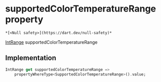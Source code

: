 


# supportedColorTemperatureRange property




    *[<Null safety>](https://dart.dev/null-safety)*




[IntRange](../../yonomi-sdk/IntRange-class.md) supportedColorTemperatureRange
  







## Implementation

```dart
IntRange get supportedColorTemperatureRange =>
    propertyWhereType<SupportedColorTemperatureRange>().value;
```








